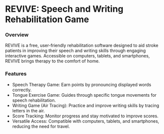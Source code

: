# REVIVE: Speech and Writing Rehabilitation Game

### Overview
REVIVE is a free, user-friendly rehabilitation software designed to aid stroke patients in improving their speech and writing skills through engaging interactive games. Accessible on computers, tablets, and smartphones, REVIVE brings therapy to the comfort of home.

### Features
* Speech Therapy Game: Earn points by pronouncing displayed words correctly.
* Tongue Exercise Game: Guides through specific tongue movements for speech rehabilitation.
* Writing Game (Air Tracing): Practice and improve writing skills by tracing letters in the air.
* Score Tracking: Monitor progress and stay motivated to improve scores.
* Versatile Access: Compatible with computers, tablets, and smartphones, reducing the need for travel.
